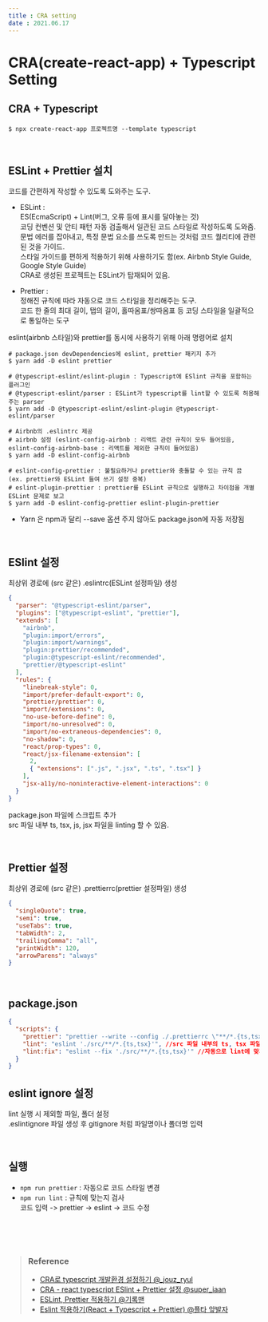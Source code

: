 ```yaml
---
title : CRA setting  
date : 2021.06.17
---
```


# CRA(create-react-app) + Typescript Setting

## CRA + Typescript
```shell
$ npx create-react-app 프로젝트명 --template typescript
```

<br>

## ESLint + Prettier 설치
코드를 간편하게 작성할 수 있도록 도와주는 도구.   
* ESLint :   
  ES(EcmaScript) + Lint(버그, 오류 등에 표시를 달아놓는 것)   
  코딩 컨벤션 및 안티 패턴 자동 검출해서 일관된 코드 스타일로 작성하도록 도와줌.  
  문법 에러를 잡아내고, 특정 문법 요소를 쓰도록 만드는 것처럼 코드 퀄리티에 관련된 것을 가이드.  
  스타일 가이드를 편하게 적용하기 위해 사용하기도 함(ex. Airbnb Style Guide, Google Style Guide)   
  CRA로 생성된 프로젝트는 ESLint가 탑재되어 있음.
  
* Prettier :  
  정해진 규칙에 따라 자동으로 코드 스타일을 정리해주는 도구.  
  코드 한 줄의 최대 길이, 탭의 길이, 홀따옴표/쌍따옴표 등 코딩 스타일을 일괄적으로 통일하는 도구  
  

eslint(airbnb 스타일)와 prettier를 동시에 사용하기 위해 아래 명령어로 설치
```shell
# package.json devDependencies에 eslint, prettier 패키지 추가
$ yarn add -D eslint prettier

# @typescript-eslint/eslint-plugin : Typescript에 ESlint 규칙을 포함하는 플러그인
# @typescript-eslint/parser : ESLint가 typescript를 lint할 수 있도록 허용해주는 parser
$ yarn add -D @typescript-eslint/eslint-plugin @typescript-eslint/parser

# Airbnb의 .eslintrc 제공
# airbnb 설정 (eslint-config-airbnb : 리액트 관련 규칙이 모두 들어있음, eslint-config-airbnb-base : 리액트를 제외한 규칙이 들어있음)
$ yarn add -D eslint-config-airbnb

# eslint-config-prettier : 불필요하거나 prettier와 충돌할 수 있는 규칙 끔 (ex. prettier와 ESLint 들여 쓰기 설정 중복)
# eslint-plugin-prettier : prettier를 ESLint 규칙으로 실행하고 차이점을 개별 ESLint 문제로 보고
$ yarn add -D eslint-config-prettier eslint-plugin-prettier
```
* Yarn 은 npm과 달리 --save 옵션 주지 않아도 package.json에 자동 저장됨

<br>

## ESlint 설정
최상위 경로에 (src 같은) .eslintrc(ESLint 설정파일) 생성  

```json
{
  "parser": "@typescript-eslint/parser",
  "plugins": ["@typescript-eslint", "prettier"],
  "extends": [
    "airbnb",
    "plugin:import/errors",
    "plugin:import/warnings",
    "plugin:prettier/recommended",
    "plugin:@typescript-eslint/recommended",
    "prettier/@typescript-eslint"
  ],
  "rules": {
    "linebreak-style": 0,
    "import/prefer-default-export": 0,
    "prettier/prettier": 0,
    "import/extensions": 0,
    "no-use-before-define": 0,
    "import/no-unresolved": 0,
    "import/no-extraneous-dependencies": 0,
    "no-shadow": 0,
    "react/prop-types": 0,
    "react/jsx-filename-extension": [
      2,
      { "extensions": [".js", ".jsx", ".ts", ".tsx"] }
    ],
    "jsx-a11y/no-noninteractive-element-interactions": 0
  }
}
```

package.json 파일에 스크립트 추가  
src 파일 내부 ts, tsx, js, jsx 파일을 linting 할 수 있음.

<br>

## Prettier 설정
최상위 경로에 (src 같은) .prettierrc(prettier 설정파일) 생성

```json
{
  "singleQuote": true,
  "semi": true,
  "useTabs": true,
  "tabWidth": 2,
  "trailingComma": "all",
  "printWidth": 120,
  "arrowParens": "always"
}
```

<br>

## package.json
```json
{
  "scripts": {
    "prettier": "prettier --write --config ./.prettierrc \"**/*.{ts,tsx}\"",
    "lint": "eslint './src/**/*.{ts,tsx}'", //src 파일 내부의 ts, tsx 파일을 linting
    "lint:fix": "eslint --fix './src/**/*.{ts,tsx}'" //자동으로 lint에 맞게 수정
  }
}
```

## eslint ignore 설정
lint 실행 시 제외할 파일, 폴더 설정  
.eslintignore 파일 생성 후 gitignore 처럼 파일명이나 폴더명 입력

<br>

## 실행
* `npm run prettier` : 자동으로 코드 스타일 변경  
* `npm run lint` : 규칙에 맞는지 검사  
코드 입력 -> prettier -> eslint -> 코드 수정

<br>
<br>
<br>

> ### Reference
> * [CRA로 typescript 개발환경 설정하기 @_jouz_ryul](https://velog.io/@_jouz_ryul/CRA%EB%A1%9C-typescript-%EA%B0%9C%EB%B0%9C%ED%99%98%EA%B2%BD-%EC%84%A4%EC%A0%95%ED%95%98%EA%B8%B0)
> * [CRA - react typescript ESlint + Prettier 설정 @super_iaan](https://velog.io/@super_iaan/CRA-react-typescript-ESlint-Prettier-%EC%84%A4%EC%A0%95)
> * [ESLint, Prettier 적용하기 @기록맨](https://velog.io/@recordboy/ESLint-Prettier-%EC%A0%81%EC%9A%A9%ED%95%98%EA%B8%B0)
> * [Eslint 적용하기(React + Typescript + Prettier) @플타 앞발자](https://flamingotiger.github.io/javascript/eslint-setup/)
